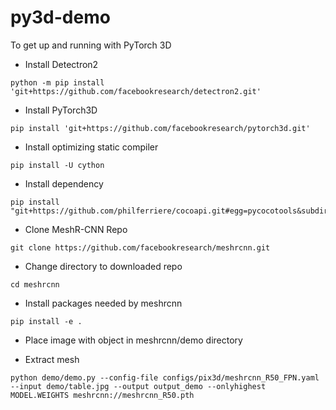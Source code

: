 # py3d-demo


To get up and running with PyTorch 3D

- Install Detectron2
```
python -m pip install 'git+https://github.com/facebookresearch/detectron2.git'
```

- Install PyTorch3D
```
pip install 'git+https://github.com/facebookresearch/pytorch3d.git'
```

- Install optimizing static compiler
```
pip install -U cython 
```
- Install dependency 

```
pip install "git+https://github.com/philferriere/cocoapi.git#egg=pycocotools&subdirectory=PythonAPI"
```

- Clone MeshR-CNN Repo
```
git clone https://github.com/facebookresearch/meshrcnn.git 
```
- Change directory to downloaded repo 
```
cd meshrcnn
```

- Install packages needed by meshrcnn
``` 
pip install -e .
```
- Place image with object in meshrcnn/demo directory

- Extract mesh
```
python demo/demo.py --config-file configs/pix3d/meshrcnn_R50_FPN.yaml --input demo/table.jpg --output output_demo --onlyhighest MODEL.WEIGHTS meshrcnn://meshrcnn_R50.pth
```
